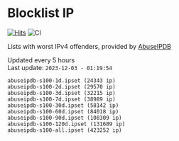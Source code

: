 # Blocklist IP

[![Hits](https://hits.seeyoufarm.com/api/count/incr/badge.svg?url=https%3A%2F%2Fgithub.com%2Fborestad%2Fblocklist-ip%2F&count_bg=%2379C83D&title_bg=%23555555&icon=&icon_color=%23E7E7E7&title=hits&edge_flat=false)](https://hits.seeyoufarm.com)  ![CI](https://img.shields.io/github/workflow/status/borestad/blocklist-ip/CI?style=flat-square)

Lists with worst IPv4 offenders, provided by [AbuseIPDB](https://www.abuseipdb.com/)

<!-- FOOTER-PLACEHOLDER -->
Updated every 5 hours<br>
Last update: `2023-12-03 - 01:19:54`
```
abuseipdb-s100-1d.ipset (24343 ip)
abuseipdb-s100-2d.ipset (29570 ip)
abuseipdb-s100-3d.ipset (32215 ip)
abuseipdb-s100-7d.ipset (38989 ip)
abuseipdb-s100-30d.ipset (58142 ip)
abuseipdb-s100-60d.ipset (84018 ip)
abuseipdb-s100-90d.ipset (108309 ip)
abuseipdb-s100-120d.ipset (131689 ip)
abuseipdb-s100-all.ipset (423252 ip)
```
